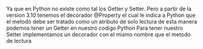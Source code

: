 Ya que en Python no existe como tal los Getter y Setter.
Pero a partir de la version 3.10  tenemos el decorador @Property 
el cual le indica a Python que el metodo debe ser tratado como un atributo de solo lectura
de esta manera podemos  tener un Getter en nuestro codigo Python
Para tener nuestro Setter implementamos un decorador con el mismo nombre que el metodo de lectura
